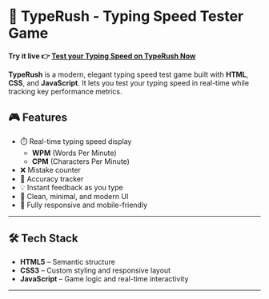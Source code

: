 # 🚀 TypeRush - Typing Speed Tester Game
**Try it live 👉 [Test your Typing Speed on TypeRush Now](https://abuljaish.github.io/typerush/)**

**TypeRush** is a modern, elegant typing speed test game built with **HTML**, **CSS**, and **JavaScript**. It lets you test your typing speed in real-time while tracking key performance metrics.

## 🎮 Features

- ⏱️ Real-time typing speed display
  - **WPM** (Words Per Minute)
  - **CPM** (Characters Per Minute)
- ❌ Mistake counter
- 🎯 Accuracy tracker
- 💡 Instant feedback as you type
- 🎨 Clean, minimal, and modern UI
- 📱 Fully responsive and mobile-friendly

---

## 🛠️ Tech Stack

- **HTML5** – Semantic structure
- **CSS3** – Custom styling and responsive layout
- **JavaScript** – Game logic and real-time interactivity

---
